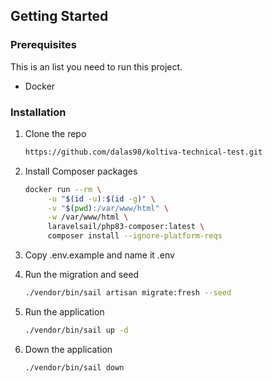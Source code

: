 <!-- GETTING STARTED -->
## Getting Started

### Prerequisites

This is an list you need to run this project.
* Docker

### Installation

1. Clone the repo
   ```sh
   https://github.com/dalas98/koltiva-technical-test.git
   ```
2. Install Composer packages
   ```sh
   docker run --rm \
        -u "$(id -u):$(id -g)" \
        -v "$(pwd):/var/www/html" \
        -w /var/www/html \
        laravelsail/php83-composer:latest \
        composer install --ignore-platform-reqs
   ```
3. Copy .env.example and name it .env

4. Run the migration and seed 
    ``` sh
    ./vendor/bin/sail artisan migrate:fresh --seed
    ```

5. Run the application 
    ``` sh
    ./vendor/bin/sail up -d
    ```
6. Down the application
    ``` sh
    ./vendor/bin/sail down
    ```